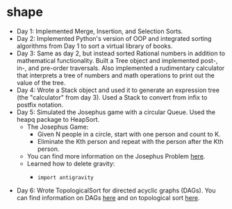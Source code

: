 # shape
- Day 1: Implemented Merge, Insertion, and Selection Sorts.
- Day 2: Implemented Python's version of OOP and integrated sorting algorithms from Day 1 to sort a virtual library of books.
- Day 3: Same as day 2, but instead sorted Rational numbers in addition to mathematical functionality. Built a Tree object and implemented post-, in-, and pre-order traversals. Also implemented a rudimentary calculator that interprets a tree of numbers and math operations to print out the value of the tree.
- Day 4: Wrote a Stack object and used it to generate an expression tree (the "calculator" from day 3). Used a Stack to convert from infix to postfix notation.
- Day 5: Simulated the Josephus game with a circular Queue. Used the heapq package to HeapSort.
  - The Josephus Game:
    - Given N people in a circle, start with one person and count to K.
    - Eliminate the Kth person and repeat with the person after the Kth person.
  - You can find more information on the Josephus Problem [here](https://en.wikipedia.org/wiki/Josephus_problem).
  - Learned how to delete gravity:
    - ```
      import antigravity
      ```
- Day 6: Wrote TopologicalSort for directed acyclic graphs (DAGs). You can find information on DAGs [here](https://en.wikipedia.org/wiki/Directed_acyclic_graph) and on topological sort [here](https://en.wikipedia.org/wiki/Topological_sorting).

